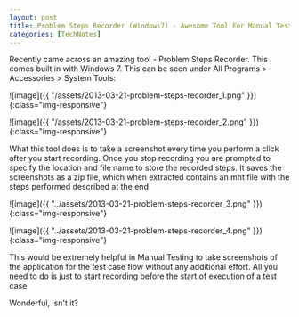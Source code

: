 ```yaml
---
layout: post
title: Problem Steps Recorder (Windows7) - Awesome Tool For Manual Testing
categories: [TechNotes]
---
```


Recently came across an amazing tool - Problem Steps Recorder. This comes built in with
Windows 7. This can be seen under All Programs > Accessories > System Tools:

![image]({{ "/assets/2013-03-21-problem-steps-recorder_1.png" }}){:class="img-responsive"}

![image]({{ "/assets/2013-03-21-problem-steps-recorder_2.png" }}){:class="img-responsive"}

What this tool does is to take a screenshot every time you perform a click after you start
recording. Once you stop recording you are prompted to specify the location and file name to store the
recorded steps. It saves the screenshots as a zip file, which when extracted contains an mht file with the
steps performed described at the end

![image]({{ "../assets/2013-03-21-problem-steps-recorder_3.png" }}){:class="img-responsive"}

![image]({{ "../assets/2013-03-21-problem-steps-recorder_4.png" }}){:class="img-responsive"}

This would be extremely helpful in Manual Testing to take screenshots of the application for
the test case flow without any additional effort. All you need to do is just to start
recording before the start of execution of a test case.

Wonderful, isn't it?
